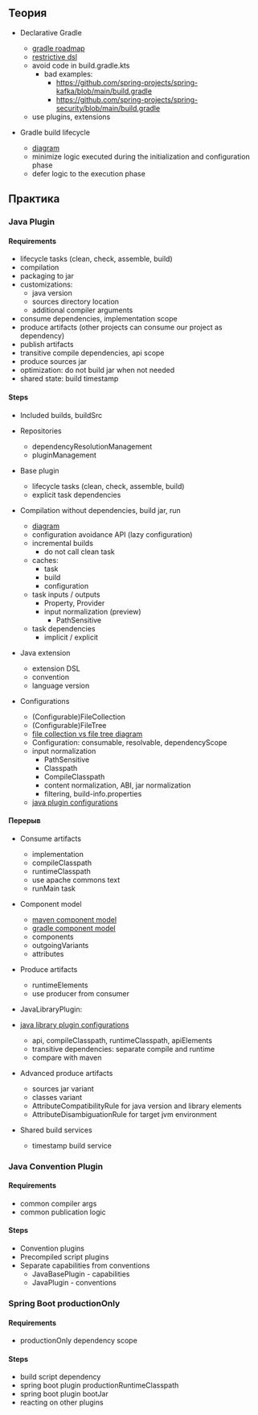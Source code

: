 ## Теория

- Declarative Gradle
  - [gradle roadmap](https://github.com/orgs/gradle/projects/31/views/1)
  - [restrictive dsl](https://blog.gradle.org/declarative-gradle)
  - avoid code in build.gradle.kts
    - bad examples:
      - https://github.com/spring-projects/spring-kafka/blob/main/build.gradle
      - https://github.com/spring-projects/spring-security/blob/main/build.gradle
  - use plugins, extensions

- Gradle build lifecycle
  - [diagram](images/build-lifecycle.png)
  - minimize logic executed during the initialization and configuration phase
  - defer logic to the execution phase

## Практика

### Java Plugin

#### Requirements
- lifecycle tasks (clean, check, assemble, build)
- compilation
- packaging to jar
- customizations:
  - java version
  - sources directory location
  - additional compiler arguments
- consume dependencies, implementation scope
- produce artifacts (other projects can consume our project as dependency)
- publish artifacts
- transitive compile dependencies, api scope
- produce sources jar
- optimization: do not build jar when not needed
- shared state: build timestamp

#### Steps
- Included builds, buildSrc

- Repositories
  - dependencyResolutionManagement
  - pluginManagement

- Base plugin
  - lifecycle tasks (clean, check, assemble, build)
  - explicit task dependencies

- Compilation without dependencies, build jar, run
  - [diagram](images/task-inputs-outputs.png)
  - configuration avoidance API (lazy configuration)
  - incremental builds
    - do not call clean task
  - caches:
    - task
    - build
    - configuration
  - task inputs / outputs
    - Property, Provider
    - input normalization (preview)
      - PathSensitive
  - task dependencies
    - implicit / explicit

- Java extension
  - extension DSL
  - convention
  - language version

- Configurations
  - (Configurable)FileCollection
  - (Configurable)FileTree
  - [file collection vs file tree diagram](images/file-collection-vs-file-tree.png)
  - Configuration: consumable, resolvable, dependencyScope
  - input normalization
    - PathSensitive
    - Classpath
    - CompileClasspath
    - content normalization, ABI, jar normalization
    - filtering, build-info.properties
  - [java plugin configurations](images/java-plugin-configurations.png)

#### Перерыв

- Consume artifacts
  - implementation
  - compileClasspath
  - runtimeClasspath
  - use apache commons text
  - runMain task

- Component model
  - [maven component model](images/component-model-maven.png)
  - [gradle component model](images/component-model-gradle.png)
  - components
  - outgoingVariants
  - attributes

- Produce artifacts
  - runtimeElements
  - use producer from consumer

- JavaLibraryPlugin:
- [java library plugin configurations](images/java-library-plugin-configurations.png)
  - api, compileClasspath, runtimeClasspath, apiElements
  - transitive dependencies: separate compile and runtime
  - compare with maven

- Advanced produce artifacts
  - sources jar variant
  - classes variant
  - AttributeCompatibilityRule for java version and library elements
  - AttributeDisambiguationRule for target jvm environment

- Shared build services
  - timestamp build service

### Java Convention Plugin

#### Requirements
- common compiler args
- common publication logic

#### Steps

- Convention plugins
- Precompiled script plugins
- Separate capabilities from conventions
  - JavaBasePlugin - capabilities
  - JavaPlugin - conventions

### Spring Boot productionOnly

#### Requirements

- productionOnly dependency scope

#### Steps

- build script dependency
- spring boot plugin productionRuntimeClasspath
- spring boot plugin bootJar
- reacting on other plugins
